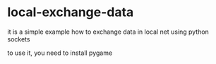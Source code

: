 # local-exchange-data
it is a simple example how to exchange data in local net using python sockets

to use it, you need to install pygame
